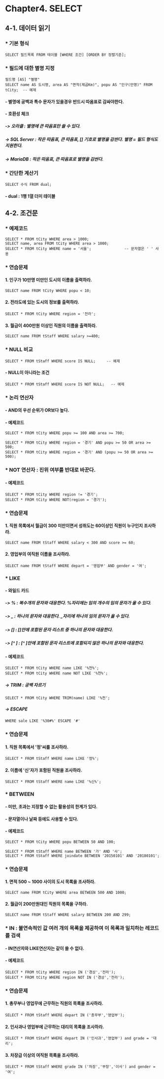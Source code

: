 # Chapter4. SELECT
## 4-1. 데이터 읽기
### * 기본 형식
```
SELECT 필드목록 FROM 테이블 [WHERE 조건] [ORDER BY 정렬기준];
```
### * 필드에 대한 별명 지정
```
필드명 [AS] "별명"
SELECT name AS 도시명, area AS "면적(제곱Km)", popu AS "인구(만명)" FROM tCity;  -- 예제
```
#### - 별명에 공백과 특수 문자가 있을경우 반드시 따옴표로 감싸야한다.
#### - 호환성 체크
##### -> 오라클 : 별명에 큰 따옴표만 쓸 수 있다.
##### -> SQL Server : 작은 따옴표, 큰 따옴표, [] 기호로 별명을 감싼다. 별명 = 필드 형식도 지원한다.
##### -> MariaDB : 작은 따옴표, 큰 따옴표로 별명을 감싼다.
### * 간단한 계산기
```
SELECT 수식 FROM dual;
```
#### - dual : 1행 1열 더미 테이블
## 4-2. 조건문
### * 예제코드
```
SELECT * FROM tCity WHERE area > 1000;
SELECT name, area FROM tCity WHERE area > 1000;
SELECT * FROM tCity WHERE name = '서울';               -- 문자열은 ' ' 사용
```
### * 연습문제
#### 1. 인구가 10만명 미만인 도시의 이름을 출력하라.
```
SELECT name FROM tCity WHERE popu < 10;
```
#### 2. 전라도에 있는 도시의 정보를 출력하라.
```
SELECT * FROM tCity WHERE region = '전라';
```
#### 3. 월급이 400만원 이상인 직원의 이름을 출력하라.
```
SELECT name FROM tStaff WHERE salary >=400;
```
### * NULL 비교
```
SELECT * FROM tStaff WHERE score IS NULL;     -- 예제
```
#### - NULL이 아니라는 조건
```
SELECT * FROM tStaff WHERE score IS NOT NULL;   -- 예제
```
### * 논리 연산자
#### - AND의 우선 순위가 OR보다 높다.
#### - 예제코드
```
SELECT * FROM tCity WHERE popu >= 100 AND area >= 700;
```
```
SELECT * FROM tCity WHERE region = '경기' AND popu >= 50 OR area >= 500;
SELECT * FROM tCity WHERE region = '경기' AND (popu >= 50 OR area >= 500);
```
### * NOT 연산자 : 진위 여부를 반대로 바꾼다.
#### - 예제코드
```
SELECT * FROM tCity WHERE region != '경기';
SELECT * FROM tCity WHERE NOT(region = '경기');
```
### * 연습문제
#### 1. 직원 목록에서 월급이 300 미만이면서 성취도는 60이상인 직원이 누구인지 조사하라.
```
SELECT name FROM tStaff WHERE salary < 300 AND score >= 60;
```
#### 2. 영업부의 여직원 이름을 조사하라.
```
SELECT name FROM tStaff WHERE depart = '영업부' AND gender = '여';
```
### * LIKE
#### - 와일드 카드
##### -> % : 복수개의 문자와 대응한다. %자리에는 임의 개수의 임의 문자가 올 수 있다.
##### -> _ : 하나의 문자와 대응한다. _자리에 하나의 임의 문자가 올 수 있다.
##### -> [] : []안에 포함된 문자 리스트 중 하나의 문자와 대응한다.
##### -> [^ ] : [^ ]안에 포함된 문자 리스트에 포함되지 않은 하나의 문자와 대응한다.
#### - 예제코드
```
SELECT * FROM tCity WHERE name LIKE '%천%';
SELECT * FROM tCity WHERE name NOT LIKE '%천%';
```
##### -> TRIM : 공백 자르기
```
SELECT * FROM tCity WHERE TRIM(name) LIKE '%천';
```
##### -> ESCAPE
```
WHERE sale LIKE '%30#%' ESCAPE '#'
```
### * 연습문제
#### 1. 직원 목록에서 '정'씨를 조사하라.
```
SELECT * FROM tStaff WHERE name LIKE '정%';
```
#### 2. 이름에 '신'자가 포함된 직원을 조사하라.
```
SELECT * FROM tStaff WHERE name LIKE '%신%';
```
### * BETWEEN
#### - 미만, 초과는 지정할 수 없는 활용성의 한계가 있다.
#### - 문자열이나 날짜 등에도 사용할 수 있다.
#### - 예제코드
```
SELECT * FROM tCity WHERE popu BETWEEN 50 AND 100;
```
```
SELECT * FROM tStaff WHERE name BETWEEN '가' AND '사';
SELECT * FROM tStaff WHERE joindate BETWEEN '20150101' AND '20180101';
```
### * 연습문제
#### 1. 면적 500 ~ 1000 사이의 도시 목록을 조사하라.
```
SELECT name FROM tCity WHERE area BETWEEN 500 AND 1000;
```
#### 2. 월급이 200만원대인 직원의 목록을 구하라.
```
SELECT name FROM tStaff WHERE salary BETWEEN 200 AND 299;
```
### * IN : 불연속적인 값 여러 개의 목록을 제공하여 이 목록과 일치하는 레코드를 검색
#### - IN연산자와 LIKE연산자는 같이 쓸 수 없다.
#### - 예제코드
```
SELECT * FROM tCity WHERE region IN ('경상','전라');
SELECT * FROM tCity WHERE region NOT IN ('경상','전라');
```
### * 연습문제
#### 1. 총무부나 영업무에 근무하는 직원의 목록을 조사하라.
```
SELECT * FROM tStaff WHERE depart IN ('총무부','영업부');
```
#### 2. 인사과나 영업부에 근무하는 대리의 목록을 조사하라.
```
SELECT * FROM tStaff WHERE depart IN ('인사과','영업부') and grade = '대리';
```
#### 3. 차장급 이상의 여직원 목록을 조사하라.
```
SELECT * FROM tStaff WHERE grade IN ('차장','부장','이사') and gender = '여';
```



